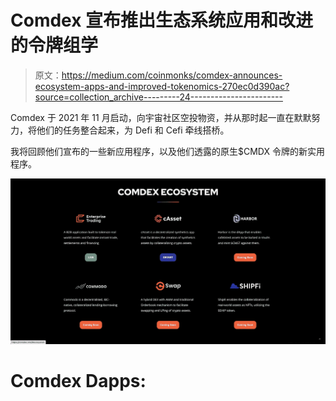 # Comdex 宣布推出生态系统应用和改进的令牌组学

> 原文：<https://medium.com/coinmonks/comdex-announces-ecosystem-apps-and-improved-tokenomics-270ec0d390ac?source=collection_archive---------24----------------------->

Comdex 于 2021 年 11 月启动，向宇宙社区空投物资，并从那时起一直在默默努力，将他们的任务整合起来，为 Defi 和 Cefi 牵线搭桥。

我将回顾他们宣布的一些新应用程序，以及他们透露的原生$CMDX 令牌的新实用程序。

![](img/0d7ce7e71ffde6fe4938c180527237b9.png)

# **Comdex Dapps:**